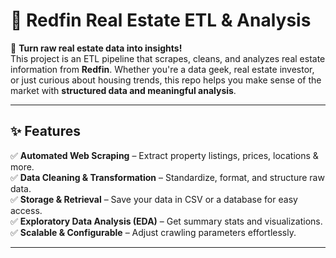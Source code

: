 # 🏡 Redfin Real Estate ETL & Analysis  

🚀 **Turn raw real estate data into insights!**  
This project is an ETL pipeline that scrapes, cleans, and analyzes real estate information from **Redfin**. Whether you're a data geek, real estate investor, or just curious about housing trends, this repo helps you make sense of the market with **structured data and meaningful analysis**.  

---

## ✨ Features  
✅ **Automated Web Scraping** – Extract property listings, prices, locations & more.  
✅ **Data Cleaning & Transformation** – Standardize, format, and structure raw data.  
✅ **Storage & Retrieval** – Save your data in CSV or a database for easy access.  
✅ **Exploratory Data Analysis (EDA)** – Get summary stats and visualizations.  
✅ **Scalable & Configurable** – Adjust crawling parameters effortlessly.  

---
